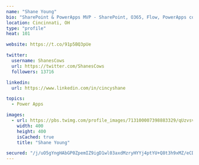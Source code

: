 ```yaml
---
name: "Shane Young"
bio: "SharePoint & PowerApps MVP - SharePoint, O365, Flow, PowerApps consulting? @PowerApps911 | Pure Snark? You found it."
location: Cincinnati, OH
type: "profile"
heat: 101

website: https://t.co/91p5BQ3pUe

twitter:
  username: ShanesCows
  url: https://twitter.com/ShanesCows
  followers: 13716

linkedin:
  url: https://www.linkedin.com/in/cincyshane

topics:
  - Power Apps

images:
  - url: https://pbs.twimg.com/profile_images/713100007398883329/qUzvsvQ3_400x400.jpg
    width: 400
    height: 400
    isCached: true
    title: "Shane Young"

secured: "/j/uO5gYngHAbGP0ZpemIZ9igD1wl03axdMzryHYYj4ptYU+Q8t3h9xMZ/eCDs3RZC/4/27ebRr2O/ZntZxjf3UN3G9PRLpMNVxdylyLuESAZmdxtKHvIVqz54vXipapJRPUvHOAmGdI+O4Wz3+nxou9AFk9114KgS7w8BxkWxlb2av1YNGGY1KQhtLe+pRpKqR4+6+z5fztQyjf66+vQPjreR3sdBSxSvyccRzBfnKBx6qvb07rdz7NtKuj1MQcdJmF/q4Jdb9lqjKJbcIdn7OLvk2rAvUT8wTNEBaiR5mFtniZvierYDs8XTjNvDwuodOlw0c4FMgNCF6rtpTBisMH1dAG0c5TAW2QGc5GSnDS6t6MRQMTPItwKHZm+1MgCBVrfgwgXEipTtYIDukRzZeVu3bRWnkf+CJIxJVf7TY=;h/LRO8YmyGXa338is/hHgg=="
---
```


